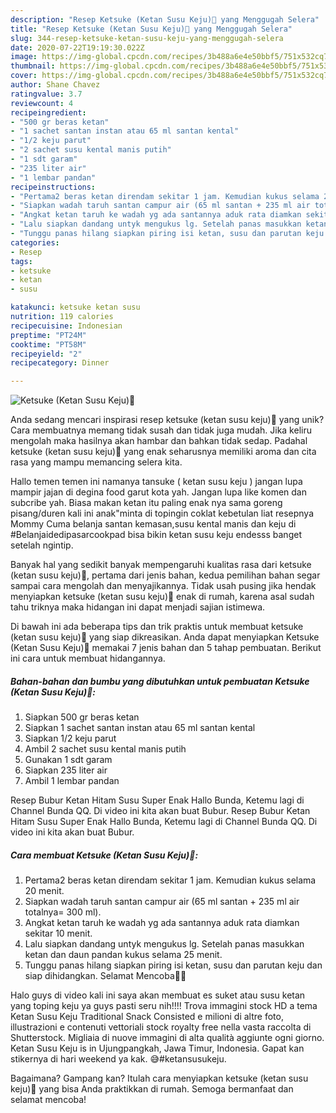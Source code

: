 ```yaml
---
description: "Resep Ketsuke (Ketan Susu Keju)🥰 yang Menggugah Selera"
title: "Resep Ketsuke (Ketan Susu Keju)🥰 yang Menggugah Selera"
slug: 344-resep-ketsuke-ketan-susu-keju-yang-menggugah-selera
date: 2020-07-22T19:19:30.022Z
image: https://img-global.cpcdn.com/recipes/3b488a6e4e50bbf5/751x532cq70/ketsuke-ketan-susu-keju🥰-foto-resep-utama.jpg
thumbnail: https://img-global.cpcdn.com/recipes/3b488a6e4e50bbf5/751x532cq70/ketsuke-ketan-susu-keju🥰-foto-resep-utama.jpg
cover: https://img-global.cpcdn.com/recipes/3b488a6e4e50bbf5/751x532cq70/ketsuke-ketan-susu-keju🥰-foto-resep-utama.jpg
author: Shane Chavez
ratingvalue: 3.7
reviewcount: 4
recipeingredient:
- "500 gr beras ketan"
- "1 sachet santan instan atau 65 ml santan kental"
- "1/2 keju parut"
- "2 sachet susu kental manis putih"
- "1 sdt garam"
- "235 liter air"
- "1 lembar pandan"
recipeinstructions:
- "Pertama2 beras ketan direndam sekitar 1 jam. Kemudian kukus selama 20 menit."
- "Siapkan wadah taruh santan campur air (65 ml santan + 235 ml air totalnya= 300 ml)."
- "Angkat ketan taruh ke wadah yg ada santannya aduk rata diamkan sekitar 10 menit."
- "Lalu siapkan dandang untyk mengukus lg. Setelah panas masukkan ketan dan daun pandan kukus selama 25 menit."
- "Tunggu panas hilang siapkan piring isi ketan, susu dan parutan keju dan siap dihidangkan. Selamat Mencoba🙏🙏"
categories:
- Resep
tags:
- ketsuke
- ketan
- susu

katakunci: ketsuke ketan susu 
nutrition: 119 calories
recipecuisine: Indonesian
preptime: "PT24M"
cooktime: "PT58M"
recipeyield: "2"
recipecategory: Dinner

---
```



![Ketsuke (Ketan Susu Keju)🥰](https://img-global.cpcdn.com/recipes/3b488a6e4e50bbf5/751x532cq70/ketsuke-ketan-susu-keju🥰-foto-resep-utama.jpg)

Anda sedang mencari inspirasi resep ketsuke (ketan susu keju)🥰 yang unik? Cara membuatnya memang tidak susah dan tidak juga mudah. Jika keliru mengolah maka hasilnya akan hambar dan bahkan tidak sedap. Padahal ketsuke (ketan susu keju)🥰 yang enak seharusnya memiliki aroma dan cita rasa yang mampu memancing selera kita.

Hallo temen temen ini namanya tansuke ( ketan susu keju ) jangan lupa mampir jajan di degina food garut kota yah. Jangan lupa like komen dan subcribe yah. Biasa makan ketan itu paling enak nya sama goreng pisang/duren kali ini anak&#34;minta di topingin coklat kebetulan liat resepnya Mommy Cuma belanja santan kemasan,susu kental manis dan keju di #Belanjaidedipasarcookpad bisa bikin ketan susu keju endesss banget setelah ngintip.

Banyak hal yang sedikit banyak mempengaruhi kualitas rasa dari ketsuke (ketan susu keju)🥰, pertama dari jenis bahan, kedua pemilihan bahan segar sampai cara mengolah dan menyajikannya. Tidak usah pusing jika hendak menyiapkan ketsuke (ketan susu keju)🥰 enak di rumah, karena asal sudah tahu triknya maka hidangan ini dapat menjadi sajian istimewa.


Di bawah ini ada beberapa tips dan trik praktis untuk membuat ketsuke (ketan susu keju)🥰 yang siap dikreasikan. Anda dapat menyiapkan Ketsuke (Ketan Susu Keju)🥰 memakai 7 jenis bahan dan 5 tahap pembuatan. Berikut ini cara untuk membuat hidangannya.

<!--inarticleads1-->

##### Bahan-bahan dan bumbu yang dibutuhkan untuk pembuatan Ketsuke (Ketan Susu Keju)🥰:

1. Siapkan 500 gr beras ketan
1. Siapkan 1 sachet santan instan atau 65 ml santan kental
1. Siapkan 1/2 keju parut
1. Ambil 2 sachet susu kental manis putih
1. Gunakan 1 sdt garam
1. Siapkan 235 liter air
1. Ambil 1 lembar pandan


Resep Bubur Ketan Hitam Susu Super Enak Hallo Bunda, Ketemu lagi di Channel Bunda QQ. Di video ini kita akan buat Bubur. Resep Bubur Ketan Hitam Susu Super Enak Hallo Bunda, Ketemu lagi di Channel Bunda QQ. Di video ini kita akan buat Bubur. 

<!--inarticleads2-->

##### Cara membuat Ketsuke (Ketan Susu Keju)🥰:

1. Pertama2 beras ketan direndam sekitar 1 jam. Kemudian kukus selama 20 menit.
1. Siapkan wadah taruh santan campur air (65 ml santan + 235 ml air totalnya= 300 ml).
1. Angkat ketan taruh ke wadah yg ada santannya aduk rata diamkan sekitar 10 menit.
1. Lalu siapkan dandang untyk mengukus lg. Setelah panas masukkan ketan dan daun pandan kukus selama 25 menit.
1. Tunggu panas hilang siapkan piring isi ketan, susu dan parutan keju dan siap dihidangkan. Selamat Mencoba🙏🙏


Halo guys di video kali ini saya akan membuat es suket atau susu ketan yang toping keju ya guys pasti seru nih!!!! Trova immagini stock HD a tema Ketan Susu Keju Traditional Snack Consisted e milioni di altre foto, illustrazioni e contenuti vettoriali stock royalty free nella vasta raccolta di Shutterstock. Migliaia di nuove immagini di alta qualità aggiunte ogni giorno. Ketan Susu Keju is in Ujungpangkah, Jawa Timur, Indonesia. Gapat kan stikernya di hari weekend ya kak. 😅#ketansusukeju. 

Bagaimana? Gampang kan? Itulah cara menyiapkan ketsuke (ketan susu keju)🥰 yang bisa Anda praktikkan di rumah. Semoga bermanfaat dan selamat mencoba!
